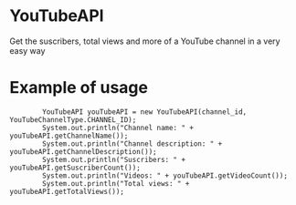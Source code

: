 # YouTubeAPI
Get the suscribers, total views and more of a YouTube channel in a very easy way

# Example of usage
```
		YouTubeAPI youTubeAPI = new YouTubeAPI(channel_id, YouTubeChannelType.CHANNEL_ID);
		System.out.println("Channel name: " + youTubeAPI.getChannelName());
		System.out.println("Channel description: " + youTubeAPI.getChannelDescription());
		System.out.println("Suscribers: " + youTubeAPI.getSuscriberCount());
		System.out.println("Videos: " + youTubeAPI.getVideoCount());
		System.out.println("Total views: " + youTubeAPI.getTotalViews());
```
